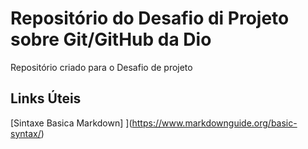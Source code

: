 # Repositório do  Desafio di  Projeto  sobre Git/GitHub da Dio
Repositório criado para o Desafio de projeto

## Links Úteis
[Sintaxe Basica Markdown] ](https://www.markdownguide.org/basic-syntax/)
